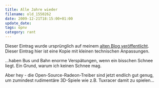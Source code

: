 ```yaml
---
title: Alle Jahre wieder
filename: old_1550262
date: 2009-12-21T18:15:00+01:00
update_date:
tags: öpnv
category: rant
---
```

Dieser Eintrag wurde ursprünglich auf meinem [alten Blog veröffentlicht](https://stu.blogger.de/stories/1550262/). Dieser Eintrag hier ist eine Kopie mit kleinen technischen Anpassungen.

…haben Bus und Bahn enorme Verspätungen, wenn ein bisschen Schnee liegt. Ein Grund, warum ich keinen Schnee mag.

Aber hey - die Open-Source-Radeon-Treiber sind jetzt endlich gut genug, um zumindest rudimentäre 3D-Spiele wie z.B. Tuxracer damit zu spielen…
